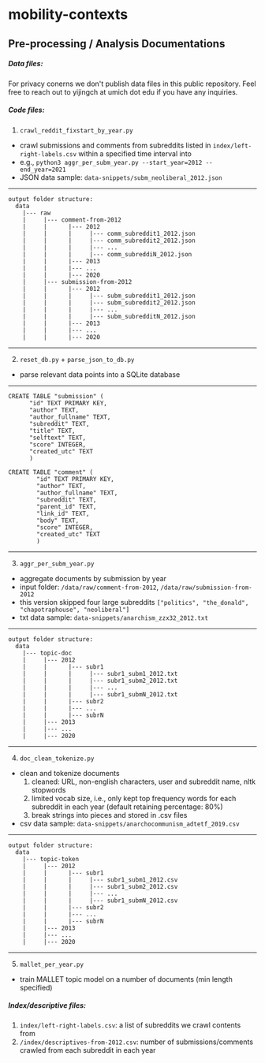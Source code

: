 # mobility-contexts

## Pre-processing / Analysis Documentations


##### Data files:

For privacy conerns we don't publish data files in this public repository. Feel free to reach out to yijingch at umich dot edu if you have any inquiries.

##### Code files:

1. `crawl_reddit_fixstart_by_year.py`
- crawl submissions and comments from subreddits listed in `index/left-right-labels.csv` within a specified time interval into
- e.g., `python3 aggr_per_subm_year.py --start_year=2012 --end_year=2021`
- JSON data sample: `data-snippets/subm_neoliberal_2012.json`

-------------------------------------------------
    output folder structure:
      data
        |--- raw
        |     |--- comment-from-2012
        |     |      |--- 2012
        |     |      |     |--- comm_subreddit1_2012.json
        |     |      |     |--- comm_subreddit2_2012.json
        |     |      |     |--- ...
        |     |      |     |--- comm_subreddiN_2012.json
        |     |      |--- 2013
        |     |      |--- ...
        |     |      |--- 2020
        |     |--- submission-from-2012
        |     |      |--- 2012
        |     |      |     |--- subm_subreddit1_2012.json
        |     |      |     |--- subm_subreddit2_2012.json
        |     |      |     |--- ...
        |     |      |     |--- subm_subredditN_2012.json
        |     |      |--- 2013
        |     |      |--- ...
        |     |      |--- 2020
-------------------------------------------------


2. `reset_db.py` + `parse_json_to_db.py`
- parse relevant data points into a SQLite database
-------------------------------------------------
    CREATE TABLE "submission" (
          "id" TEXT PRIMARY KEY,
          "author" TEXT,
          "author_fullname" TEXT,
          "subreddit" TEXT,
          "title" TEXT,
          "selftext" TEXT,
          "score" INTEGER,
          "created_utc" TEXT
          )

    CREATE TABLE "comment" (
            "id" TEXT PRIMARY KEY,
            "author" TEXT,
            "author_fullname" TEXT,
            "subreddit" TEXT,
            "parent_id" TEXT,
            "link_id" TEXT,
            "body" TEXT,
            "score" INTEGER,
            "created_utc" TEXT
            )
-------------------------------------------------

3. `aggr_per_subm_year.py`
- aggregate documents by submission by year
- input folder: `/data/raw/comment-from-2012`, `/data/raw/submission-from-2012`
- this version skipped four large subreddits `["politics", "the_donald", "chapotraphouse", "neoliberal"]`
- txt data sample: `data-snippets/anarchism_zzx32_2012.txt`

-------------------------------------------------
    output folder structure:
      data
        |--- topic-doc
        |     |--- 2012
        |     |      |--- subr1
        |     |      |     |--- subr1_subm1_2012.txt
        |     |      |     |--- subr1_subm2_2012.txt
        |     |      |     |--- ...
        |     |      |     |--- subr1_submN_2012.txt
        |     |      |--- subr2
        |     |      |--- ...
        |     |      |--- subrN
        |     |--- 2013
        |     |--- ...
        |     |--- 2020
-------------------------------------------------

4. `doc_clean_tokenize.py`
- clean and tokenize documents
  1. cleaned: URL, non-english characters, user and subreddit name, nltk stopwords
  2. limited vocab size, i.e., only kept top frequency words for each subreddit in each year (default retaining percentage: 80%)
  3. break strings into pieces and stored in .csv files
- csv data sample: `data-snippets/anarchocommunism_adtetf_2019.csv`

-------------------------------------------------
    output folder structure:
      data
        |--- topic-token
        |     |--- 2012
        |     |      |--- subr1
        |     |      |     |--- subr1_subm1_2012.csv
        |     |      |     |--- subr1_subm2_2012.csv
        |     |      |     |--- ...
        |     |      |     |--- subr1_submN_2012.csv
        |     |      |--- subr2
        |     |      |--- ...
        |     |      |--- subrN
        |     |--- 2013
        |     |--- ...
        |     |--- 2020
-------------------------------------------------


5. `mallet_per_year.py`
- train MALLET topic model on a number of documents (min length specified)


##### Index/descriptive files:

1. `index/left-right-labels.csv`: a list of subreddits we crawl contents from
2. `/index/descriptives-from-2012.csv`: number of submissions/comments crawled from each subreddit in each year
